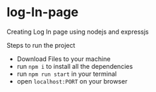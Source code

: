 # log-In-page

Creating Log In page using nodejs and expressjs  

Steps to run the project
 - Download Files to your machine  
 - run `npm i` to install all the dependencies
 - run `npm run start` in your terminal  
 - open `localhost:PORT` on your browser
 
